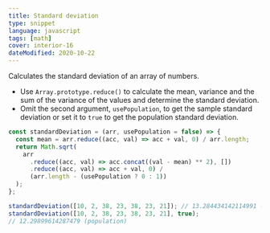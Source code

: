 ```yaml
---
title: Standard deviation
type: snippet
language: javascript
tags: [math]
cover: interior-16
dateModified: 2020-10-22
---
```


Calculates the standard deviation of an array of numbers.

- Use `Array.prototype.reduce()` to calculate the mean, variance and the sum of the variance of the values and determine the standard deviation.
- Omit the second argument, `usePopulation`, to get the sample standard deviation or set it to `true` to get the population standard deviation.

```js
const standardDeviation = (arr, usePopulation = false) => {
  const mean = arr.reduce((acc, val) => acc + val, 0) / arr.length;
  return Math.sqrt(
    arr
      .reduce((acc, val) => acc.concat((val - mean) ** 2), [])
      .reduce((acc, val) => acc + val, 0) /
      (arr.length - (usePopulation ? 0 : 1))
  );
};

standardDeviation([10, 2, 38, 23, 38, 23, 21]); // 13.284434142114991 (sample)
standardDeviation([10, 2, 38, 23, 38, 23, 21], true);
// 12.29899614287479 (population)
```
